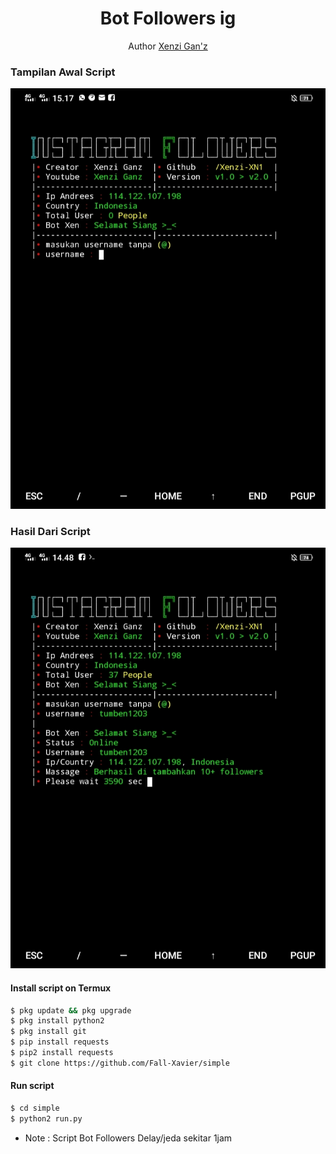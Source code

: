 <h1 align="center">
  Bot Followers ig
</h1>
</div>
<p align="center">
  Author <a href="https://youtube.com/channel/UCznrNUtKu0uDqt2AT8N93-Q">Xenzi Gan'z</a>
</p>
<p align="center">
 
### Tampilan Awal Script
 <img src="https://github.com/Xenzi-XN1/Bot_Follow/blob/main/IMG_20220722_151742.jpg" width="640" title="Menu" alt="Menu">
</p>

### Hasil Dari Script
 <img src="https://github.com/Xenzi-XN1/Bot_Follow/blob/main/IMG_20220722_151718.jpg" width="640" title="Menu" alt="Menu">
</p>


#### Install script on Termux
```bash
$ pkg update && pkg upgrade
$ pkg install python2
$ pkg install git
$ pip install requests
$ pip2 install requests
$ git clone https://github.com/Fall-Xavier/simple
```
#### Run script
```bash
$ cd simple
$ python2 run.py
```
* Note : Script Bot Followers Delay/jeda sekitar 1jam

